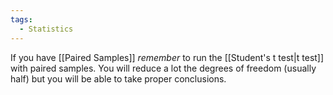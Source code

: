 ```yaml
---
tags:
  - Statistics
---
```

If you have [[Paired Samples]] *remember* to run the [[Student's t test|t test]] with paired samples. You will reduce a lot the degrees of freedom (usually half) but you will be able to take proper conclusions.